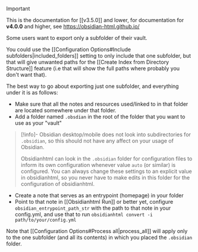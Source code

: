>[!important]
> This is the documentation for [[v3.5.0]] and lower, for documentation for **v4.0.0** and higher, see https://obsidian-html.github.io/

Some users want to export only a subfolder of their vault.

You could use the [[Configuration Options#Include subfolders|included_folders]] setting to only include that one subfolder, but that will give unwanted paths for the [[Create Index from Directory Structure]] feature (i.e that will show the full paths where probably you don't want that).

The best way to go about exporting just one subfolder, and everything under it is as follows:

- Make sure that all the notes and resources used/linked to in that folder are located somewhere under that folder.
- Add a folder named `.obsdian` in the root of the folder that you want to use as your "vault" 
>[!info]-
>Obsidian desktop/mobile does not look into subdirectories for `.obsidian`, so this should not have any affect on your usage of Obsidian.   
> 
>Obsidianhtml can look in the `.obsidian` folder for configuration files to inform its own configuration whenever value `auto` (or similar) is configured. You can always change these settings to an explicit value in obsidianhtml, so you never have to make edits in this folder for the configuration of obsidianhtml.
- Create a note that serves as an entrypoint (homepage) in your folder
- Point to that note in [[Obsidianhtml Run]] or better yet, configure `obsidian_entrypoint_path_str` with the path to that note in your config.yml, and use that to run `obsidianhtml convert -i path/to/your/config.yml`

Note that [[Configuration Options#Process all|process_all]] will apply only to the one subfolder (and all its contents) in which you placed the `.obsidian` folder.


